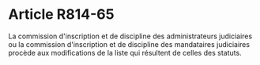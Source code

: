# Article R814-65

La commission d'inscription et de discipline des administrateurs judiciaires ou la commission d'inscription et de discipline des mandataires judiciaires procède aux modifications de la liste qui résultent de celles des statuts.